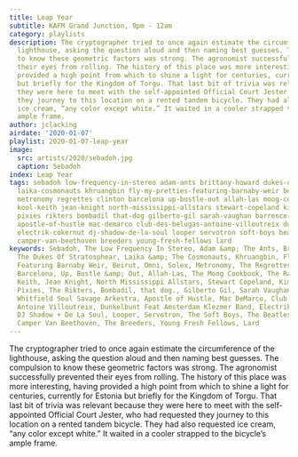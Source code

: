 ```yaml
---
title: Leap Year
subtitle: KAFM Grand Junction, 9pm - 12am
category: playlists
description: The cryptographer tried to once again estimate the circumference of the
  lighthouse, asking the question aloud and then naming best guesses. The compulsion
  to know these geometric factors was strong. The agronomist successfully prevented
  their eyes from rolling. The history of this place was more interesting, having
  provided a high point from which to shine a light for centuries, currently for Estonia
  but briefly for the Kingdom of Torgu. That last bit of trivia was relevant because
  they were here to meet with the self-appointed Official Court Jester, who had requested
  they journey to this location on a rented tandem bicycle. They had also requested
  ice cream, “any color except white.” It waited in a cooler strapped to the bicycle’s
  ample frame.
author: jclacking
airdate: '2020-01-07'
playlist: 2020-01-07-leap-year
image:
  src: artists/2020/sebadoh.jpg
  caption: Sebadoh
index: Leap Year
tags: sebadoh low-frequency-in-stereo adam-ants brittany-howard dukes-of-stratosphear
  laika-cosmonauts khruangbin fly-my-pretties-featuring-barnaby-weir beirut omni solex
  metronomy regrettes clinton barcelona up-bustle-out allah-las moog-cookbook rave-ups
  kool-keith jean-knight north-mississippi-allstars stewart-copeland kim-gordon mutagenicos
  pixies rikters bombadil that-dog gilberto-gil sarah-vaughan barrence-whitfield-soul-savage-arkestra
  apostle-of-hustle mac-demarco club-des-belugas-antoine-villoutreix dunkelbunt-feat-amsterdam-klezmer-band
  electrik-cokernut dj-shadow-de-la-soul looper servotron soft-boys beatles clash
  camper-van-beethoven breeders young-fresh-fellows lard
keywords: Sebadoh, The Low Frequency In Stereo, Adam &amp; The Ants, Brittany Howard,
  The Dukes Of Stratosphear, Laika &amp; The Cosmonauts, Khruangbin, Fly My Pretties
  Featuring Barnaby Weir, Beirut, Omni, Solex, Metronomy, The Regrettes, Clinton,
  Barcelona, Up, Bustle &amp; Out, Allah-Las, The Moog Cookbook, The Rave-Ups, Kool
  Keith, Jean Knight, North Mississippi Allstars, Stewart Copeland, Kim Gordon, Mutagénicos,
  Pixies, The Rikters, Bombadil, that dog., Gilberto Gil, Sarah Vaughan, The Barrence
  Whitfield Soul Savage Arkestra, Apostle of Hustle, Mac DeMarco, Club Des Belugas;
  Antoine Villoutreix, Dunkelbunt Feat Amsterdam Klezmer Band, Electrik Cokernut,
  DJ Shadow + De La Soul, Looper, Servotron, The Soft Boys, The Beatles, The Clash,
  Camper Van Beethoven, The Breeders, Young Fresh Fellows, Lard
---
```

The cryptographer tried to once again estimate the circumference of the lighthouse, asking the question aloud and then naming best guesses. The compulsion to know these geometric factors was strong. The agronomist successfully prevented their eyes from rolling. The history of this place was more interesting, having provided a high point from which to shine a light for centuries, currently for Estonia but briefly for the Kingdom of Torgu. That last bit of trivia was relevant because they were here to meet with the self-appointed Official Court Jester, who had requested they journey to this location on a rented tandem bicycle. They had also requested ice cream, “any color except white.” It waited in a cooler strapped to the bicycle’s ample frame.
